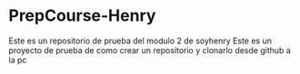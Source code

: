 # PrepCourse-Henry
Este es un repositorio de prueba del modulo 2 de soyhenry
Este es un proyecto de prueba de como crear un repositorio y clonarlo desde github a la pc
